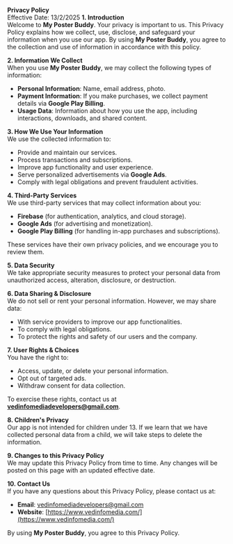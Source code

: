 **Privacy Policy**  
Effective Date: 13/2/2025
**1. Introduction**  
Welcome to **My Poster Buddy**. Your privacy is important to us. This Privacy Policy explains how we collect, use, disclose, and safeguard your information when you use our app. By using **My Poster Buddy**, you agree to the collection and use of information in accordance with this policy.

**2. Information We Collect**  
When you use **My Poster Buddy**, we may collect the following types of information:
- **Personal Information**: Name, email address, photo.
- **Payment Information**: If you make purchases, we collect payment details via **Google Play Billing**.
- **Usage Data**: Information about how you use the app, including interactions, downloads, and shared content.

**3. How We Use Your Information**  
We use the collected information to:
- Provide and maintain our services.
- Process transactions and subscriptions.
- Improve app functionality and user experience.
- Serve personalized advertisements via **Google Ads**.
- Comply with legal obligations and prevent fraudulent activities.

**4. Third-Party Services**  
We use third-party services that may collect information about you:
- **Firebase** (for authentication, analytics, and cloud storage).
- **Google Ads** (for advertising and monetization).
- **Google Play Billing** (for handling in-app purchases and subscriptions).

These services have their own privacy policies, and we encourage you to review them.

**5. Data Security**  
We take appropriate security measures to protect your personal data from unauthorized access, alteration, disclosure, or destruction.

**6. Data Sharing & Disclosure**  
We do not sell or rent your personal information. However, we may share data:
- With service providers to improve our app functionalities.
- To comply with legal obligations.
- To protect the rights and safety of our users and the company.

**7. User Rights & Choices**  
You have the right to:
- Access, update, or delete your personal information.
- Opt out of targeted ads.
- Withdraw consent for data collection.

To exercise these rights, contact us at **vedinfomediadevelopers@gmail.com**.

**8. Children's Privacy**  
Our app is not intended for children under 13. If we learn that we have collected personal data from a child, we will take steps to delete the information.

**9. Changes to this Privacy Policy**  
We may update this Privacy Policy from time to time. Any changes will be posted on this page with an updated effective date.

**10. Contact Us**  
If you have any questions about this Privacy Policy, please contact us at:
- **Email**: vedinfomediadevelopers@gmail.com
- **Website**: [https://www.vedinfomedia.com/](https://www.vedinfomedia.com/)

By using **My Poster Buddy**, you agree to this Privacy Policy.

